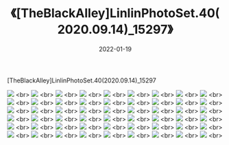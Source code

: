 ﻿---
layout: post
title:  《[TheBlackAlley]LinlinPhotoSet.40(2020.09.14)_15297》
date:   2022-01-19
img: http://imgx.orgx.ga/漏D/2022/[TheBlackAlley]LinlinPhotoSet.40(2020.09.14)_15297/000.jpg
categories: [美女, 清纯, 唯美]
---

[TheBlackAlley]LinlinPhotoSet.40(2020.09.14)_15297

  ![](http://imgx.orgx.ga/漏D/2022/[TheBlackAlley]LinlinPhotoSet.40(2020.09.14)_15297/001.jpg) <br> ![](http://imgx.orgx.ga/漏D/2022/[TheBlackAlley]LinlinPhotoSet.40(2020.09.14)_15297/002.jpg) <br> ![](http://imgx.orgx.ga/漏D/2022/[TheBlackAlley]LinlinPhotoSet.40(2020.09.14)_15297/003.jpg) <br> ![](http://imgx.orgx.ga/漏D/2022/[TheBlackAlley]LinlinPhotoSet.40(2020.09.14)_15297/004.jpg) <br> ![](http://imgx.orgx.ga/漏D/2022/[TheBlackAlley]LinlinPhotoSet.40(2020.09.14)_15297/005.jpg) <br> ![](http://imgx.orgx.ga/漏D/2022/[TheBlackAlley]LinlinPhotoSet.40(2020.09.14)_15297/006.jpg) <br> ![](http://imgx.orgx.ga/漏D/2022/[TheBlackAlley]LinlinPhotoSet.40(2020.09.14)_15297/007.jpg) <br> ![](http://imgx.orgx.ga/漏D/2022/[TheBlackAlley]LinlinPhotoSet.40(2020.09.14)_15297/008.jpg) <br> ![](http://imgx.orgx.ga/漏D/2022/[TheBlackAlley]LinlinPhotoSet.40(2020.09.14)_15297/009.jpg) <br> ![](http://imgx.orgx.ga/漏D/2022/[TheBlackAlley]LinlinPhotoSet.40(2020.09.14)_15297/010.jpg) <br> ![](http://imgx.orgx.ga/漏D/2022/[TheBlackAlley]LinlinPhotoSet.40(2020.09.14)_15297/011.jpg) <br> ![](http://imgx.orgx.ga/漏D/2022/[TheBlackAlley]LinlinPhotoSet.40(2020.09.14)_15297/012.jpg) <br> ![](http://imgx.orgx.ga/漏D/2022/[TheBlackAlley]LinlinPhotoSet.40(2020.09.14)_15297/013.jpg) <br> ![](http://imgx.orgx.ga/漏D/2022/[TheBlackAlley]LinlinPhotoSet.40(2020.09.14)_15297/014.jpg) <br> ![](http://imgx.orgx.ga/漏D/2022/[TheBlackAlley]LinlinPhotoSet.40(2020.09.14)_15297/015.jpg) <br> ![](http://imgx.orgx.ga/漏D/2022/[TheBlackAlley]LinlinPhotoSet.40(2020.09.14)_15297/016.jpg) <br> ![](http://imgx.orgx.ga/漏D/2022/[TheBlackAlley]LinlinPhotoSet.40(2020.09.14)_15297/017.jpg) <br> ![](http://imgx.orgx.ga/漏D/2022/[TheBlackAlley]LinlinPhotoSet.40(2020.09.14)_15297/018.jpg) <br> ![](http://imgx.orgx.ga/漏D/2022/[TheBlackAlley]LinlinPhotoSet.40(2020.09.14)_15297/019.jpg) <br> ![](http://imgx.orgx.ga/漏D/2022/[TheBlackAlley]LinlinPhotoSet.40(2020.09.14)_15297/020.jpg) <br> ![](http://imgx.orgx.ga/漏D/2022/[TheBlackAlley]LinlinPhotoSet.40(2020.09.14)_15297/021.jpg) <br> ![](http://imgx.orgx.ga/漏D/2022/[TheBlackAlley]LinlinPhotoSet.40(2020.09.14)_15297/022.jpg) <br> ![](http://imgx.orgx.ga/漏D/2022/[TheBlackAlley]LinlinPhotoSet.40(2020.09.14)_15297/023.jpg) <br> ![](http://imgx.orgx.ga/漏D/2022/[TheBlackAlley]LinlinPhotoSet.40(2020.09.14)_15297/024.jpg) <br> ![](http://imgx.orgx.ga/漏D/2022/[TheBlackAlley]LinlinPhotoSet.40(2020.09.14)_15297/025.jpg) <br> ![](http://imgx.orgx.ga/漏D/2022/[TheBlackAlley]LinlinPhotoSet.40(2020.09.14)_15297/026.jpg) <br> ![](http://imgx.orgx.ga/漏D/2022/[TheBlackAlley]LinlinPhotoSet.40(2020.09.14)_15297/027.jpg) <br> ![](http://imgx.orgx.ga/漏D/2022/[TheBlackAlley]LinlinPhotoSet.40(2020.09.14)_15297/028.jpg) <br> ![](http://imgx.orgx.ga/漏D/2022/[TheBlackAlley]LinlinPhotoSet.40(2020.09.14)_15297/029.jpg) <br> ![](http://imgx.orgx.ga/漏D/2022/[TheBlackAlley]LinlinPhotoSet.40(2020.09.14)_15297/030.jpg) <br> ![](http://imgx.orgx.ga/漏D/2022/[TheBlackAlley]LinlinPhotoSet.40(2020.09.14)_15297/031.jpg) <br> ![](http://imgx.orgx.ga/漏D/2022/[TheBlackAlley]LinlinPhotoSet.40(2020.09.14)_15297/032.jpg) <br> ![](http://imgx.orgx.ga/漏D/2022/[TheBlackAlley]LinlinPhotoSet.40(2020.09.14)_15297/033.jpg) <br> ![](http://imgx.orgx.ga/漏D/2022/[TheBlackAlley]LinlinPhotoSet.40(2020.09.14)_15297/034.jpg) <br> ![](http://imgx.orgx.ga/漏D/2022/[TheBlackAlley]LinlinPhotoSet.40(2020.09.14)_15297/035.jpg) <br> ![](http://imgx.orgx.ga/漏D/2022/[TheBlackAlley]LinlinPhotoSet.40(2020.09.14)_15297/036.jpg) <br> ![](http://imgx.orgx.ga/漏D/2022/[TheBlackAlley]LinlinPhotoSet.40(2020.09.14)_15297/037.jpg) <br> ![](http://imgx.orgx.ga/漏D/2022/[TheBlackAlley]LinlinPhotoSet.40(2020.09.14)_15297/038.jpg) <br> ![](http://imgx.orgx.ga/漏D/2022/[TheBlackAlley]LinlinPhotoSet.40(2020.09.14)_15297/039.jpg) <br> ![](http://imgx.orgx.ga/漏D/2022/[TheBlackAlley]LinlinPhotoSet.40(2020.09.14)_15297/040.jpg) <br> ![](http://imgx.orgx.ga/漏D/2022/[TheBlackAlley]LinlinPhotoSet.40(2020.09.14)_15297/041.jpg) <br> ![](http://imgx.orgx.ga/漏D/2022/[TheBlackAlley]LinlinPhotoSet.40(2020.09.14)_15297/042.jpg) <br> ![](http://imgx.orgx.ga/漏D/2022/[TheBlackAlley]LinlinPhotoSet.40(2020.09.14)_15297/043.jpg) <br> ![](http://imgx.orgx.ga/漏D/2022/[TheBlackAlley]LinlinPhotoSet.40(2020.09.14)_15297/044.jpg) <br> ![](http://imgx.orgx.ga/漏D/2022/[TheBlackAlley]LinlinPhotoSet.40(2020.09.14)_15297/045.jpg) <br> ![](http://imgx.orgx.ga/漏D/2022/[TheBlackAlley]LinlinPhotoSet.40(2020.09.14)_15297/046.jpg) <br> ![](http://imgx.orgx.ga/漏D/2022/[TheBlackAlley]LinlinPhotoSet.40(2020.09.14)_15297/047.jpg) <br> ![](http://imgx.orgx.ga/漏D/2022/[TheBlackAlley]LinlinPhotoSet.40(2020.09.14)_15297/048.jpg) <br> ![](http://imgx.orgx.ga/漏D/2022/[TheBlackAlley]LinlinPhotoSet.40(2020.09.14)_15297/049.jpg) <br> ![](http://imgx.orgx.ga/漏D/2022/[TheBlackAlley]LinlinPhotoSet.40(2020.09.14)_15297/050.jpg) <br> ![](http://imgx.orgx.ga/漏D/2022/[TheBlackAlley]LinlinPhotoSet.40(2020.09.14)_15297/051.jpg) <br> ![](http://imgx.orgx.ga/漏D/2022/[TheBlackAlley]LinlinPhotoSet.40(2020.09.14)_15297/052.jpg) <br> ![](http://imgx.orgx.ga/漏D/2022/[TheBlackAlley]LinlinPhotoSet.40(2020.09.14)_15297/053.jpg) <br> ![](http://imgx.orgx.ga/漏D/2022/[TheBlackAlley]LinlinPhotoSet.40(2020.09.14)_15297/054.jpg) <br>